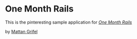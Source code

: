# One Month Rails

This is the pinteresting sample application for
[*One Month Rails*](http://onemonthrails.com)

by [Mattan Grifel](http://mattangriffel.com)
